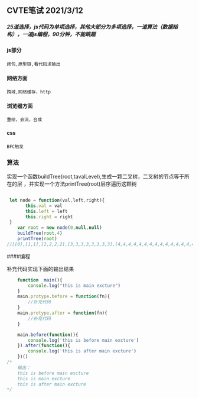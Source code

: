 ## CVTE笔试 2021/3/12
  ##### 25道选择，js代码为单项选择，其他大部分为多项选择，一道算法（数据结构），一道js编程，90分钟，不能跳题

#### js部分
    闭包,原型链,看代码求输出

#### 网络方面
    跨域,网络缓存，http

#### 浏览器方面
    重绘，会流，合成

#### css
    BFC触发

### 算法
实现一个函数buildTree(root,tavalLevel),生成一颗二叉树，二叉树的节点等于所在的层 ，并实现一个方法printTree(root)层序遍历这颗树

```javascript

 let node = function(val,left,right){
       this.val = val
       this.left = left
       this.right = right
 }
    var root = new node(0,null,null)
    buildTree(root,4)
    printTree(root)
//[[0],[1,1],[2,2,2,2],[3,3,3,3,3,3,3,3],[4,4,4,4,4,4,4,4,4,4,4,4,4,4,4,4,4]]
```

####编程

补充代码实现下面的输出结果

```javascript
    function  main(){
        console.log("this is main excture")
    }
    main.protype.before = function(fn){
        //补充代码
    }
    main.protype.after = function(fn){
        //补充代码
    }

    main.before(function(){
        console.log('this is before main excture')
    }).after(function(){
        console.log('this is after main excture')
    })()
/* 
    输出：
    this is before main excture
    this is main excture
    this is after main excture
*/
